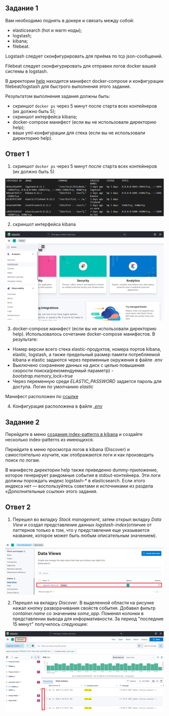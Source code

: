## Задание 1

Вам необходимо поднять в докере и связать между собой:

- elasticsearch (hot и warm ноды);
- logstash;
- kibana;
- filebeat.

Logstash следует сконфигурировать для приёма по tcp json-сообщений.

Filebeat следует сконфигурировать для отправки логов docker вашей системы в logstash.

В директории [help](./help) находится манифест docker-compose и конфигурации filebeat/logstash для быстрого 
выполнения этого задания.

Результатом выполнения задания должны быть:

- скриншот `docker ps` через 5 минут после старта всех контейнеров (их должно быть 5);
- скриншот интерфейса kibana;
- docker-compose манифест (если вы не использовали директорию help);
- ваши yml-конфигурации для стека (если вы не использовали директорию help).

## Ответ 1

1. скриншот `docker ps` через 5 минут после старта всех контейнеров (их должно быть 5)

<img src='images/docker_ps.png'/>

2. скриншот интерфейса kibana

<img src='images/kibana.png'/>

3. docker-compose манифест (если вы не использовали директорию help). Использовалось сочетание docker-compose манифестов. В результате:

  - Номер версии всего стека elastic-продуктов, номера портов kibana, elastic, logstash, а также предельный размер памяти потребляемой kibana и elastic задаются через переменные окружения в файле .env
  - Выключено сохранение данных на диск с целью повышения скорости поиска(рекомендуемый параметр) - *bootstrap.memory_lock=true*
  - Через переменную среди *ELASTIC_PASSWORD* задается пароль для доступа. Логин по умолчанию *elastic*

  Манифест расположен по [ссылке](docker/docker-compose.yml) 

4.   Конфигурация расположена в файле *[.env](docker/.env)*

## Задание 2

Перейдите в меню [создания index-patterns  в kibana](http://localhost:5601/app/management/kibana/indexPatterns/create) и создайте несколько index-patterns из имеющихся.

Перейдите в меню просмотра логов в kibana (Discover) и самостоятельно изучите, как отображаются логи и как производить поиск по логам.

В манифесте директории help также приведенно dummy-приложение, которое генерирует рандомные события в stdout-контейнера.
Эти логи должны порождать индекс logstash-* в elasticsearch. Если этого индекса нет — воспользуйтесь советами и источниками из раздела «Дополнительные ссылки» этого задания.

## Ответ 2

1. Перешел во вкладку *Stack management*, затем открыл вкладку *Data View*  и создал представление данных *logstash-index*(отличие от паттернов только в том, что у представления еще указывается название, которое может быть любым описательным значением).

<img src='images/kibana_dataview.png'/>

2. Перешел на вкладку *Discover*. В выделенной области на рисунке нажал кнопку разворачивания свойств события. Добавил фильтр *container.name* со значением *some_app*. Поменял колонки в представлении вывода для информативности. За период "последние 15 минут" получилось следующее:

<img src='images/kibana_discover.png'/>




